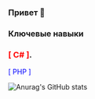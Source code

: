 ### Привет 👋

### Ключевые навыки
### <span style="color: red">[ C# ]</span>.
<span style="color:blue">[ PHP ]</span> 


![Anurag's GitHub stats](https://github-readme-stats.vercel.app/api?username=Dreeedy&show_icons=true&theme=jolly&bg_color=3B2F61&border_color=3B2F61&icon_color=FD303F&locale=ru&title_color=FD303F&hide=stars,prs,issues,contribs)
